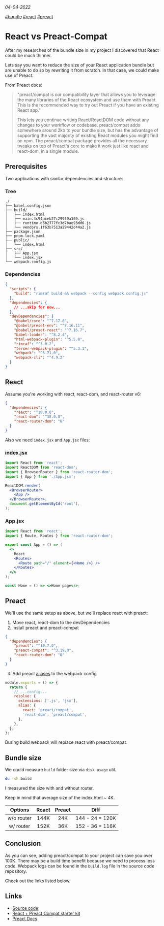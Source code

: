 _04-04-2022_

[#bundle](tags/bundle) [#react](tags/react) [#preact](tags/preact)

# React vs Preact-Compat

After my researches of the bundle size in my project I discovered that React could be much thinner.

Lets say you want to reduce the size of your React application bundle but are unable to do so by rewriting it from scratch. In that case, we could make use of Preact.

From Preact docs:

> "preact/compat is our compatibility layer that allows you to leverage the many libraries of the React ecosystem and use them with Preact. This is the recommended way to try out Preact if you have an existing React app."
>
> This lets you continue writing React/ReactDOM code without any changes to your workflow or codebase. preact/compat adds somewhere around 2kb to your bundle size, but has the advantage of supporting the vast majority of existing React modules you might find on npm. The preact/compat package provides all the necessary tweaks on top of Preact's core to make it work just like react and react-dom, in a single module.

## Prerequisites

Two applications with similar dependencies and structure:

### Tree

<pre ><code class="language-treeview">./
├── babel.config.json
├── build/
│   ├── index.html
│   ├── main.4c94aceb27c29959a169.js
│   ├── runtime.d5b2777fc3d7bae93dd6.js
│   └── vendors.1f63b7513a29442d44a2.js
├── package.json
├── pnpm-lock.yaml
├── public/
│   └── index.html
├── src/
│   ├── App.jsx
│   └── index.jsx
└── webpack.config.js
</code></pre>

### Dependencies

```json
{
  "scripts": {
    "build": "rimraf build && webpack --config webpack.config.js"
  },
  "dependencies": {
    // ...skip for now...
  },
  "devDependencies": {
    "@babel/core": "^7.17.8",
    "@babel/preset-env": "^7.16.11",
    "@babel/preset-react": "^7.16.7",
    "babel-loader": "^8.2.4",
    "html-webpack-plugin": "^5.5.0",
    "rimraf": "^3.0.2",
    "terser-webpack-plugin": "^5.3.1",
    "webpack": "^5.71.0",
    "webpack-cli": "^4.9.2"
  }
}
```

## React

Assume you're working with react, react-dom, and react-router v6:

```json
{
  "dependencies": {
    "react": "^18.0.0",
    "react-dom": "^18.0.0",
    "react-router-dom": "6"
  }
}
```

Also we need `index.jsx` and `App.jsx` files:

### index.jsx

```jsx
import React from 'react';
import ReactDOM from 'react-dom';
import { BrowserRouter } from 'react-router-dom';
import { App } from './App.jsx';

ReactDOM.render(
  <BrowserRouter>
    <App />
  </BrowserRouter>,
  document.getElementById('root'),
);
```

### App.jsx

```jsx
import React from 'react';
import { Route, Routes } from 'react-router-dom';

export const App = () => (
  <>
    React
    <Routes>
      <Route path="/" element={<Home />} />
    </Routes>
  </>
);

const Home = () => <>Home page</>;
```

## Preact

We'll use the same setup as above, but we'll replace react with preact:

1. Move react, react-dom to the devDependencies
2. Install preact and preact-compat

```json
{
  "dependencies": {
    "preact": "^10.7.0",
    "preact-compat": "^3.19.0",
    "react-router-dom": "6"
  }
}
```

3. Add preact [aliases](https://preactjs.com/guide/v8/switching-to-preact/#aliasing-via-webpack) to the webpack config

```js
module.exports = () => {
  return {
    // ...config...
    resolve: {
      extensions: ['.js', 'jsx'],
      alias: {
        react: 'preact/compat',
        'react-dom': 'preact/compat',
      },
    },
  };
};
```

During build webpack will replace react with preact/compat.

## Bundle size

We could measure `build` folder size via `disk usage` util.

```bash
du -sh build
```

I measured the size with and without router.

Keep in mind that average size of the index.html ~ 4K.

|  Options   | React | Preact |      Diff       |
| :--------: | :---: | :----: | :-------------: |
| w/o router | 144K  |  24K   | 144 - 24 = 120K |
| w/ router  | 152K  |  36K   | 152 - 36 = 116K |

## Conclusion

As you can see, adding preact/compat to your project can save you over 100K. There may be a build time benefit because we need to process less code.
Webpack logs can be found in the `build.log` file in the source code repository.

Check out the links listed below.

## Links

- [Source code](https://github.com/old-skull/react-vs-preact-compat)
- [React + Preact Compat starter kit](https://github.com/old-skull/react-webpack-starter-kit)
- [Preact Docs](https://preactjs.com/)
